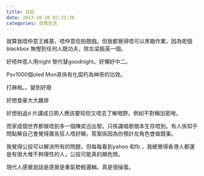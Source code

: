 ```yaml
---
title: 日記
date: 2013-10-20 02:32:38
categories: 日常生活
---
```


就算我唔仲意王維基，唔仲意佢拍既戲。但我都覺得唔可以黑箱作業，因為呢個blackbox 無慳到任何人既功夫，除左梁振英一個。  
  
好唔仲意人用night 黎代替goodnight。好懶好中二。  
  
Psv1000個oled Mon真係有化腐朽為神奇的功效。  
  
打麻格。。變到好廢  
  
好想食豪大大雞排  
  
好想拍返d 片講成日啲人應該要知但又唔去了解嘅野。例如不對稱加密咁。  
  
而家成個世界都做唔到多一個陳奕迅出黎。只係識唱歌根本生存唔到。有人係知乎問點解自己會覺得廣告狂人唔好睇，答案係因為你預計左角色會做既事。  
  
我覺得公投可以解決所有的問題，但每每看到yahoo 和fb ，我總覺得香港人都還是有很大堆不夠理性的人，公投可能真的頗危險。  
  
現代人感覺說話是感覺是重氣勢輕邏輯。真是很操蛋。
